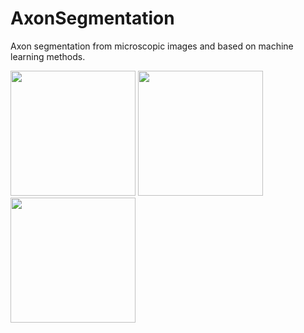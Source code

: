 # AxonSegmentation 

Axon segmentation from microscopic images and based on machine learning methods.

<img src="https://github.com/vherman3/AxonSegmentation/blob/master/SEM.png" width="200px" height="200px" />

<img src="https://github.com/vherman3/AxonSegmentation/blob/master/Results_DL.png" width="200px" height="200px" />

<img src="https://github.com/vherman3/AxonSegmentation/blob/master/u_net.png" width="200px" height="200px" />
